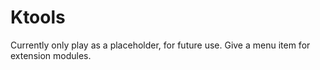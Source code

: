 Ktools
======

Currently only play as a placeholder, for future use.
Give a menu item for extension modules.
